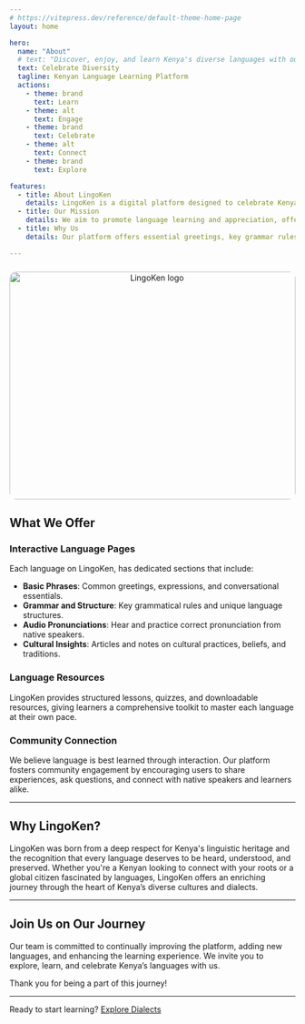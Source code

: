 ```yaml
---
# https://vitepress.dev/reference/default-theme-home-page
layout: home

hero:
  name: "About"
  # text: "Discover, enjoy, and learn Kenya's diverse languages with our web and mobile platform, covering over 42 dialects for language enthusiasts and learners."
  text: Celebrate Diversity
  tagline: Kenyan Language Learning Platform
  actions:
    - theme: brand
      text: Learn      
    - theme: alt
      text: Engage      
    - theme: brand
      text: Celebrate
    - theme: alt
      text: Connect      
    - theme: brand
      text: Explore

features:
  - title: About LingoKen
    details: LingoKen is a digital platform designed to celebrate Kenya’s diverse languages. Our goal is making it easy and engaging for people to learn, explore, and appreciate the 42+ dialetcs. By blending educational resources with a user-friendly interface, LingoKen connects people, cultures, and communities.
  - title: Our Mission
    details: We aim to promote language learning and appreciation, offering access to unique dialects and traditions. LingoKen acts as a bridge, preserving and sharing languages to foster understanding and inclusivity across communities, whether one is an enthusiast, educator, or student ready to dive.
  - title: Why Us
    details: Our platform offers essential greetings, key grammar rules, authentic audio pronunciations, and rich cultural insights, allowing users to deeply engage with Kenya’s diverse languages and traditions.

---
```


<img src="/lingoken2.png" alt="LingoKen logo" style="max-height: 400px; text-align: center; margin-top: 10px; border-radius: 12px" width="100%" />

## What We Offer

### Interactive Language Pages
Each language on LingoKen, has dedicated sections that include:
- **Basic Phrases**: Common greetings, expressions, and conversational essentials.
- **Grammar and Structure**: Key grammatical rules and unique language structures.
- **Audio Pronunciations**: Hear and practice correct pronunciation from native speakers.
- **Cultural Insights**: Articles and notes on cultural practices, beliefs, and traditions.

### Language Resources
LingoKen provides structured lessons, quizzes, and downloadable resources, giving learners a comprehensive toolkit to master each language at their own pace.

### Community Connection
We believe language is best learned through interaction. Our platform fosters community engagement by encouraging users to share experiences, ask questions, and connect with native speakers and learners alike.

---

## Why LingoKen?

LingoKen was born from a deep respect for Kenya's linguistic heritage and the recognition that every language deserves to be heard, understood, and preserved. Whether you're a Kenyan looking to connect with your roots or a global citizen fascinated by languages, LingoKen offers an enriching journey through the heart of Kenya’s diverse cultures and dialects.

---

## Join Us on Our Journey

Our team is committed to continually improving the platform, adding new languages, and enhancing the learning experience. We invite you to explore, learn, and celebrate Kenya’s languages with us.

Thank you for being a part of this journey!

---

Ready to start learning? [Explore Dialects](/)